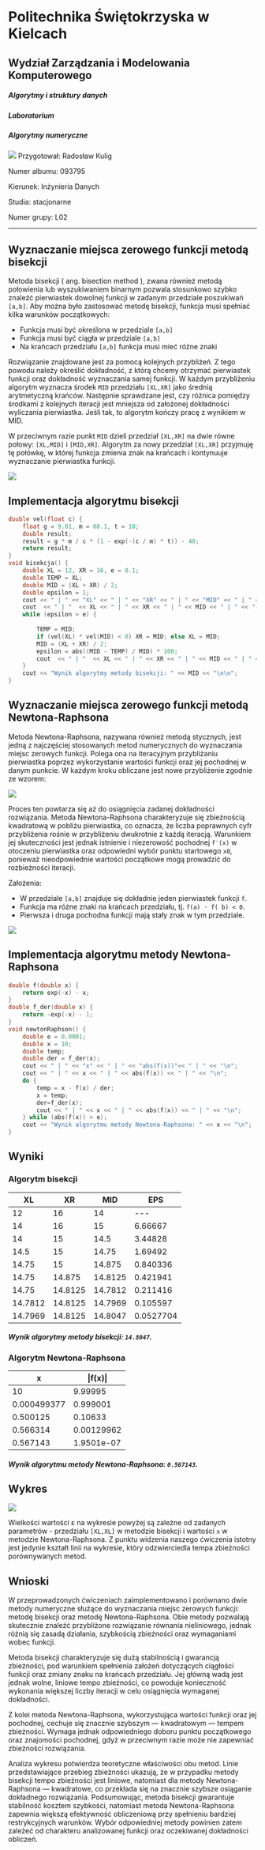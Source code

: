 # Politechnika Świętokrzyska w Kielcach
## Wydział Zarządzania i Modelowania Komputerowego
##### Algorytmy i struktury danych
##### Laboratorium
##### Algorytmy numeryczne
![](https://tu.kielce.pl/wp-content/uploads/2018/03/logo_psk.jpg)
Przygotował: Radosław Kulig

Numer albumu: 093795

Kierunek: Inżynieria Danych

Studia: stacjonarne

Numer grupy: L02
***

## Wyznaczanie miejsca zerowego funkcji metodą bisekcji

Metoda bisekcji ( ang. bisection method ), zwana również metodą połowienia lub wyszukiwaniem binarnym pozwala stosunkowo szybko znaleźć pierwiastek dowolnej funkcji w zadanym przedziale poszukiwań `[a,b]`. Aby można było zastosować metodę bisekcji, funkcja musi spełniać kilka warunków początkowych:
- Funkcja musi być określona w przedziale `[a,b]`
- Funkcja musi być ciągła w przedziale `[a,b]`
- Na krańcach przedziału `[a,b]` funkcja musi mieć różne znaki

Rozwiązanie znajdowane jest za pomocą kolejnych przybliżeń. Z tego powodu należy określić dokładność, z którą chcemy otrzymać pierwiastek funkcji oraz dokładność wyznaczania samej funkcji.
W każdym przybliżeniu algorytm wyznacza środek `MID` przedziału `[XL,XR]` jako średnią arytmetyczną krańców. Następnie sprawdzane jest, czy różnica pomiędzy środkami z kolejnych iteracji jest mniejsza od założonej dokładności wyliczania pierwiastka. Jeśli tak, to algorytm kończy pracę z wynikiem w MID. 

W przeciwnym razie punkt `MID` dzieli przedział `[XL,XR]` na dwie równe połowy: `[XL,MID]` i `[MID,XR]`. Algorytm za nowy przedział `[XL,XR]` przyjmuję tę połówkę, w której funkcja zmienia znak na krańcach i kontynuuje wyznaczanie pierwiastka funkcji.

![](https://github.com/chrabek1/psk_aisd/blob/main/spr1/schemat_bisekcja.png?raw=true)
## Implementacja algorytmu bisekcji

```cpp
double vel(float c) {
	float g = 9.81, m = 68.1, t = 10;
	double result;
	result = g * m / c * (1 - exp(-(c / m) * t)) - 40;
	return result;
}
void bisekcja() {
	double XL = 12, XR = 16, e = 0.1;
	double TEMP = XL;
	double MID = (XL + XR) / 2;
	double epsilon = 1;
	cout << " | " << "XL" << " | " << "XR" << " | " << "MID" << " | " << "EPS" << " | " <<"\n";
	cout  << " | "  << XL << " | " << XR << " | " << MID << " | " << "---"  << " | " << "\n";
	while (epsilon > e) {
		
		TEMP = MID;
		if (vel(XL) * vel(MID) < 0) XR = MID; else XL = MID;
		MID = (XL + XR) / 2;
		epsilon = abs((MID - TEMP) / MID) * 100;
		cout  << " | "  << XL << " | " << XR << " | " << MID << " | " << epsilon  << " | " << "\n";
	} 
	cout << "Wynik algorytmy metody bisekcji: " << MID << "\n\n";
}
```

## Wyznaczanie miejsca zerowego funkcji metodą Newtona-Raphsona

Metoda Newtona-Raphsona, nazywana również metodą stycznych, jest jedną z najczęściej stosowanych metod numerycznych do wyznaczania miejsc zerowych funkcji. Polega ona na iteracyjnym przybliżaniu pierwiastka poprzez wykorzystanie wartości funkcji oraz jej pochodnej w danym punkcie. W każdym kroku obliczane jest nowe przybliżenie zgodnie ze wzorem:

![](https://github.com/chrabek1/psk_aisd/blob/main/spr1/newton_wzor.png?raw=true)

Proces ten powtarza się aż do osiągnięcia zadanej dokładności rozwiązania. Metoda Newtona-Raphsona charakteryzuje się zbieżnością kwadratową w pobliżu pierwiastka, co oznacza, że liczba poprawnych cyfr przybliżenia rośnie w przybliżeniu dwukrotnie z każdą iteracją. Warunkiem jej skuteczności jest jednak istnienie i niezerowość pochodnej `f′(x)` w otoczeniu pierwiastka oraz odpowiedni wybór punktu startowego `x0`, ponieważ nieodpowiednie wartości początkowe mogą prowadzić do rozbieżności iteracji.

Założenia:

- W przedziale `[a,b]` znajduje się dokładnie jeden pierwiastek funkcji `f`.
- Funkcja ma różne znaki na krańcach przedziału, tj. `f(a) ⋅ f( b) < 0`.
- Pierwsza i druga pochodna funkcji mają stały znak w tym przedziale.

![](https://github.com/chrabek1/psk_aisd/blob/main/spr1/Methode_Newton.svg.png?raw=true)

## Implementacja algorytmu metody Newtona-Raphsona

```cpp
double f(double x) {
	return exp(-x) - x;
}
double f_der(double x) {
	return -exp(-x) - 1;
}
void newtonRaphson() {
	double e = 0.0001;
	double x = 10;
	double temp;
	double der = f_der(x);
	cout << " | " << "x" << " | " << "abs(f(x))"<< " | " << "\n";
	cout << " | " << x << " | " << abs(f(x)) << " | " << "\n";
	do {
		temp = x - f(x) / der;
		x = temp;
		der=f_der(x);
		cout << " | " << x << " | " << abs(f(x)) << " | " << "\n";
	} while (abs(f(x)) > e);
	cout << "Wynik algorytmu metody Newtona-Raphsona: " << x << "\n";
}
```

## Wyniki 

### Algorytm bisekcji

 | XL | XR | MID | EPS | 
 | ------ | ------ | ------ | ------ |
 | 12 | 16 | 14 | --- | 
 | 14 | 16 | 15 | 6.66667 | 
 | 14 | 15 | 14.5 | 3.44828 | 
 | 14.5 | 15 | 14.75 | 1.69492 | 
 | 14.75 | 15 | 14.875 | 0.840336 | 
 | 14.75 | 14.875 | 14.8125 | 0.421941 | 
 | 14.75 | 14.8125 | 14.7812 | 0.211416 | 
 | 14.7812 | 14.8125 | 14.7969 | 0.105597 | 
 | 14.7969 | 14.8125 | 14.8047 | 0.0527704 | 
 
##### Wynik algorytmy metody bisekcji: `14.8047`.

### Algorytm Newtona-Raphsona

 | x | \|f(x)\| | 
 | ------ | ------ |
 | 10 | 9.99995 | 
 | 0.000499377 | 0.999001 | 
 | 0.500125 | 0.10633 | 
 | 0.566314 | 0.00129962 | 
 | 0.567143 | 1.9501e-07 | 
 
##### Wynik algorytmu metody Newtona-Raphsona: `0.567143`.

## Wykres

![](https://github.com/chrabek1/psk_aisd/blob/main/spr1/wykres.png?raw=true)

Wielkości wartości ε na wykresie powyżej są zależne od zadanych parametrów - przedziału `[XL,XL]` w metodzie bisekcji i wartości `x` w metodzie Newtona-Raphsona. Z punktu widzenia naszego ćwiczenia istotny jest jedynie kształt linii na wykresie, który odzwierciedla tempa zbieżności porównywanych metod.

## Wnioski

W przeprowadzonych ćwiczeniach zaimplementowano i porównano dwie metody numeryczne służące do wyznaczania miejsc zerowych funkcji: metodę bisekcji oraz metodę Newtona-Raphsona. Obie metody pozwalają skutecznie znaleźć przybliżone rozwiązanie równania nieliniowego, jednak różnią się zasadą działania, szybkością zbieżności oraz wymaganiami wobec funkcji.

Metoda bisekcji charakteryzuje się dużą stabilnością i gwarancją zbieżności, pod warunkiem spełnienia założeń dotyczących ciągłości funkcji oraz zmiany znaku na krańcach przedziału. Jej główną wadą jest jednak wolne, liniowe tempo zbieżności, co powoduje konieczność wykonania większej liczby iteracji w celu osiągnięcia wymaganej dokładności.

Z kolei metoda Newtona-Raphsona, wykorzystująca wartości funkcji oraz jej pochodnej, cechuje się znacznie szybszym — kwadratowym — tempem zbieżności. Wymaga jednak odpowiedniego doboru punktu początkowego oraz znajomości pochodnej, gdyż w przeciwnym razie może nie zapewniać zbieżności rozwiązania.

Analiza wykresu potwierdza teoretyczne właściwości obu metod. Linie przedstawiające przebieg zbieżności ukazują, że w przypadku metody bisekcji tempo zbieżności jest liniowe, natomiast dla metody Newtona-Raphsona — kwadratowe, co przekłada się na znacznie szybsze osiąganie dokładnego rozwiązania.
Podsumowując, metoda bisekcji gwarantuje stabilność kosztem szybkości, natomiast metoda Newtona-Raphsona zapewnia większą efektywność obliczeniową przy spełnieniu bardziej restrykcyjnych warunków. Wybór odpowiedniej metody powinien zatem zależeć od charakteru analizowanej funkcji oraz oczekiwanej dokładności obliczeń.


